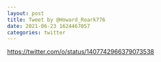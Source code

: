 ```yaml
--- 
layout: post 
title: Tweet by @Howard_Roark776 
date: 2021-06-23 1624467057 
categories: twitter 
--- 
```

https://twitter.com/o/status/1407742966379073538